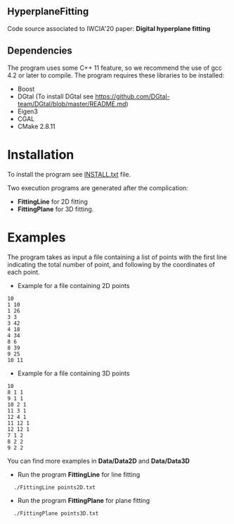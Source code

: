 ## HyperplaneFitting

Code source associated to IWCIA'20 paper: <b> Digital hyperplane fitting </b>

## Dependencies
The program uses some C++ 11 feature, so we recommend the use of gcc 4.2 or later to compile. The program requires these libraries to be installed:

* Boost
* DGtal (To install DGtal see https://github.com/DGtal-team/DGtal/blob/master/README.md)
* Eigen3
* CGAL
* CMake 2.8.11

# Installation 
To install the program see <a href="https://github.com/ngophuc/HyperplaneFitting/blob/master/Install.txt">INSTALL.txt</a> file.

Two execution programs are generated after the complication: 
* <b>FittingLine</b> for 2D fitting 
* <b>FittingPlane</b> for 3D fitting. 

# Examples
The program takes as input a file containing a list of points with the first line indicating the total number of point, and following by the coordinates of each point. 
* Example for a file containing 2D points 
```
10
1 10
1 26
3 3
3 42
4 18
4 34
8 6
8 39
9 25
10 11
```
* Example for a file containing 3D points 
```
10
8 1 1
9 1 1
10 2 1
11 3 1
12 4 1
11 12 1
12 12 1
7 1 2
8 2 2
9 2 2
```
You can find more examples in <b>Data/Data2D</b> and <b>Data/Data3D</b>

* Run the program <b>FittingLine</b> for line fitting
```
  ./FittingLine points2D.txt
```
* Run the program <b>FittingPlane</b> for plane fitting
```
  ./FittingPlane points3D.txt
```
